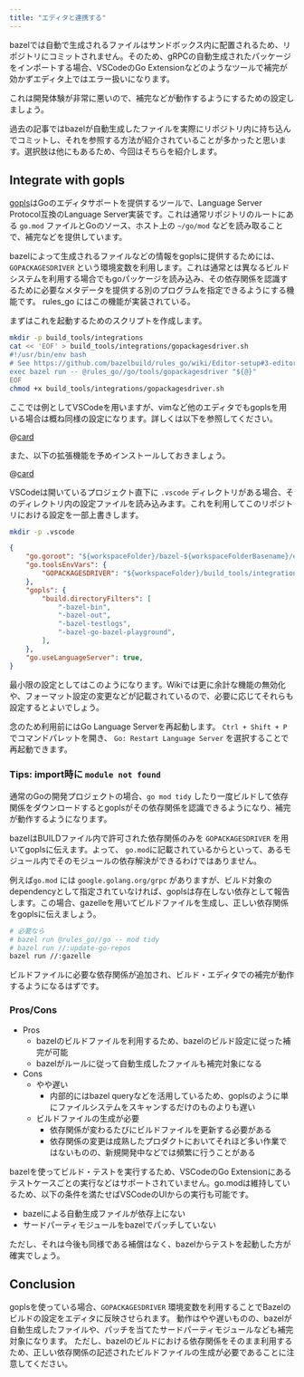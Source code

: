 ```yaml
---
title: "エディタと連携する"
---
```


bazelでは自動で生成されるファイルはサンドボックス内に配置されるため、リポジトリにコミットされません。そのため、gRPCの自動生成されたパッケージをインポートする場合、VSCodeのGo Extensionなどのようなツールで補完が効かずエディタ上ではエラー扱いになります。

これは開発体験が非常に悪いので、補完などが動作するようにするための設定しましょう。

過去の記事ではbazelが自動生成したファイルを実際にリポジトリ内に持ち込んでコミットし、それを参照する方法が紹介されていることが多かったと思います。選択肢は他にもあるため、今回はそちらを紹介します。

## Integrate with gopls

[gopls](https://github.com/golang/tools/tree/master/gopls)はGoのエディタサポートを提供するツールで、Language Server Protocol互換のLanguage Server実装です。これは通常リポジトリのルートにある `go.mod` ファイルとGoのソース、ホスト上の `~/go/mod` などを読み取ることで、補完などを提供しています。

bazelによって生成されるファイルなどの情報をgoplsに提供するためには、 `GOPACKAGESDRIVER` という環境変数を利用します。これは通常とは異なるビルドシステムを利用する場合でもgoパッケージを読み込み、その依存関係を認識するために必要なメタデータを提供する別のプログラムを指定できるようにする機能です。
rules_go にはこの機能が実装されている。

まずはこれを起動するためのスクリプトを作成します。

```sh
mkdir -p build_tools/integrations
cat << 'EOF' > build_tools/integrations/gopackagesdriver.sh
#!/usr/bin/env bash
# See https://github.com/bazelbuild/rules_go/wiki/Editor-setup#3-editor-setup
exec bazel run -- @rules_go//go/tools/gopackagesdriver "${@}"
EOF
chmod +x build_tools/integrations/gopackagesdriver.sh
```

ここでは例としてVSCodeを用いますが、vimなど他のエディタでもgoplsを用いる場合は概ね同様の設定になります。詳しくは以下を参照してください。

@[card](https://github.com/bazelbuild/rules_go/wiki/Editor-and-tool-integration)

また、以下の拡張機能を予めインストールしておきましょう。

@[card](https://marketplace.visualstudio.com/items?itemName=golang.Go)

VSCodeは開いているプロジェクト直下に `.vscode` ディレクトリがある場合、そのディレクトリ内の設定ファイルを読み込みます。これを利用してこのリポジトリにおける設定を一部上書きします。

```sh
mkdir -p .vscode
```

```json:.vscode/settings.json
{
    "go.goroot": "${workspaceFolder}/bazel-${workspaceFolderBasename}/external/rules_go~~go_sdk~${workspaceFolderBasename}__download_0/",
    "go.toolsEnvVars": {
        "GOPACKAGESDRIVER": "${workspaceFolder}/build_tools/integrations/gopackagesdriver.sh"
    },
    "gopls": {
        "build.directoryFilters": [
            "-bazel-bin",
            "-bazel-out",
            "-bazel-testlogs",
            "-bazel-go-bazel-playground",
        ],
    },
    "go.useLanguageServer": true,
}
```

最小限の設定としてはこのようになります。Wikiでは更に余計な機能の無効化や、フォーマット設定の変更などが記載されているので、必要に応じてそれらも設定するとよいでしょう。

念のため利用前にはGo Language Serverを再起動します。 `Ctrl + Shift + P` でコマンドパレットを開き、 `Go: Restart Language Server` を選択することで再起動できます。

### Tips: import時に `module not found`

通常のGoの開発プロジェクトの場合、`go mod tidy` したり一度ビルドして依存関係をダウンロードするとgoplsがその依存関係を認識できるようになり、補完が動作するようになります。

bazelはBUILDファイル内で許可された依存関係のみを `GOPACKAGESDRIVER` を用いてgoplsに伝えます。よって、 `go.mod`に記載されているからといって、あるモジュール内でそのモジュールの依存解決ができるわけではありません。

例えば`go.mod` には `google.golang.org/grpc` がありますが、ビルド対象のdependencyとして指定されていなければ、goplsは存在しない依存として報告します。この場合、gazelleを用いてビルドファイルを生成し、正しい依存関係をgoplsに伝えましょう。

```sh
# 必要なら
# bazel run @rules_go//go -- mod tidy
# bazel run //:update-go-repos
bazel run //:gazelle
```

ビルドファイルに必要な依存関係が追加され、ビルド・エディタでの補完が動作するようになるはずです。

### Pros/Cons

- Pros
  - bazelのビルドファイルを利用するため、bazelのビルド設定に従った補完が可能
  - bazelがルールに従って自動生成したファイルも補完対象になる
- Cons
  - やや遅い
    - 内部的にはbazel queryなどを活用しているため、goplsのように単にファイルシステムをスキャンするだけのものよりも遅い
  - ビルドファイルの生成が必要
    - 依存関係が変わるたびにビルドファイルを更新する必要がある
    - 依存関係の変更は成熟したプロダクトにおいてそれほど多い作業ではないものの、新規開発中などでは頻繁に行うことがある

bazelを使ってビルド・テストを実行するため、VSCodeのGo Extensionにあるテストケースごとの実行などはサポートされていません。go.modは維持しているため、以下の条件を満たせばVSCodeのUIからの実行も可能です。

- bazelによる自動生成ファイルが依存上にない
- サードパーティモジュールをbazelでパッチしていない

ただし、それは今後も同様である補償はなく、bazelからテストを起動した方が確実でしょう。

## Conclusion

goplsを使っている場合、`GOPACKAGESDRIVER` 環境変数を利用することでBazelのビルドの設定をエディタに反映させられます。
動作はやや遅いものの、bazelが自動生成したファイルや、パッチを当てたサードパーティモジュールなども補完対象になります。
ただし、bazelのビルドにおける依存関係をそのまま利用するため、正しい依存関係の記述されたビルドファイルの生成が必要であることに注意してください。
